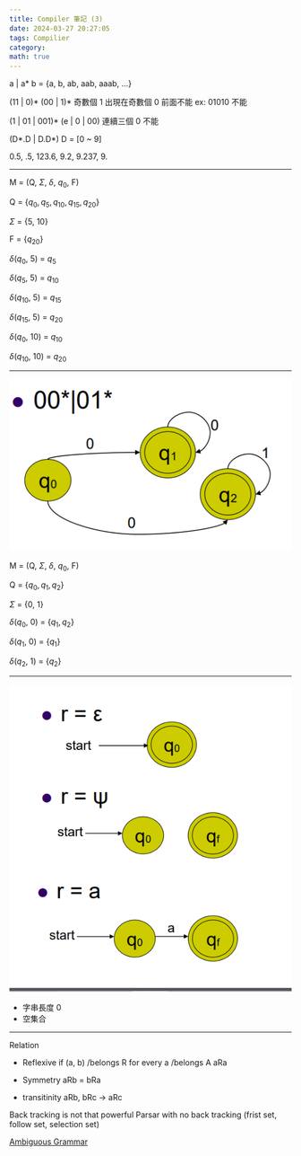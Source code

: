 ```yaml
---
title: Compiler 筆記 (3)
date: 2024-03-27 20:27:05
tags: Compilier
category: 
math: true
---
```



a | a* b = {a, b, ab, aab, aaab, ...}


(11 | 0)* (00 | 1)*
奇數個 1 出現在奇數個 0 前面不能
ex: 01010 不能


(1 | 01 | 001)* (e | 0 | 00)
連續三個 0 不能


(D*.D | D.D*)
D = [0 ~ 9]

0.5, .5, 123.6, 9.2, 9.237, 9.

---

M = (Q, $\Sigma$, $\delta$, $q_{0}$, F)

Q = {$q_{0}, q_{5}, q_{10}, q_{15}, q_{20}$}

$\Sigma$ = {5, 10}

F = {$q_{20}$}

$\delta$($q_{0}$, 5) = $q_{5}$ 

$\delta$($q_{5}$, 5) = $q_{10}$

$\delta$($q_{10}$, 5) = $q_{15}$

$\delta$($q_{15}$, 5) = $q_{20}$

$\delta$($q_{0}$, 10) = $q_{10}$

$\delta$($q_{10}$, 10) = $q_{20}$

---

![alt text](image.png)

M = (Q, $\Sigma$, $\delta$, $q_{0}$, F)

Q = {$q_{0}, q_{1}, q_{2}$}

$\Sigma$ = {0, 1}

$\delta$($q_{0}$, 0) = {$q_{1}, q_{2}$}

$\delta$($q_{1}$, 0) = {$q_{1}$}

$\delta$($q_{2}$, 1) = {$q_{2}$}

---
![alt text](image-1.png)
- 字串長度 0
- 空集合

--- 

Relation
- Reflexive
if (a, b) /belongs R for every a /belongs A
aRa

- Symmetry
aRb = bRa


- transitinity
aRb, bRc -> aRc


Back tracking is not that powerful
Parsar with no back tracking
(frist set, follow set, selection set)



[Ambiguous Grammar](https://www.google.com/url?sa=i&url=https%3A%2F%2Fwww.geeksforgeeks.org%2Fambiguous-grammar%2F&psig=AOvVaw16puthtwLbOpQ45_NJxyBy&ust=1711547242637000&source=images&cd=vfe&opi=89978449&ved=0CBIQjRxqFwoTCKCr_LyIkoUDFQAAAAAdAAAAABAE)